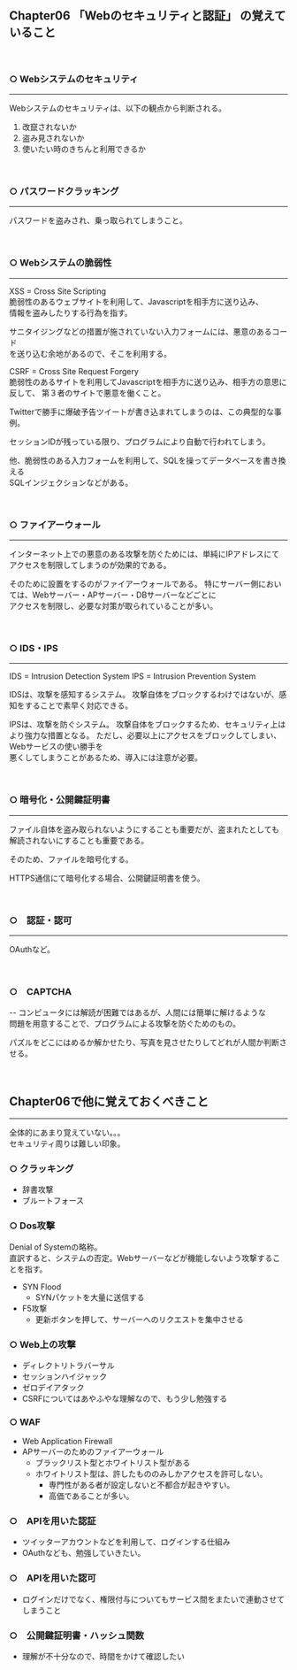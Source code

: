## Chapter06 「Webのセキュリティと認証」 の覚えていること

<br>

### ○ Webシステムのセキュリティ
---

Webシステムのセキュリティは、以下の観点から判断される。
1. 改竄されないか
2. 盗み見されないか
3. 使いたい時のきちんと利用できるか

<br>

### ○ パスワードクラッキング
---

パスワードを盗みされ、乗っ取られてしまうこと。

<br>

### ○ Webシステムの脆弱性
---

XSS = Cross Site Scripting  
脆弱性のあるウェブサイトを利用して、Javascriptを相手方に送り込み、  
情報を盗みしたりする行為を指す。  

サニタイジングなどの措置が施されていない入力フォームには、悪意のあるコード  
を送り込む余地があるので、そこを利用する。

CSRF = Cross Site Request Forgery  
脆弱性のあるサイトを利用してJavascriptを相手方に送り込み、相手方の意思に反して、
第３者のサイトで悪意を働くこと。  

Twitterで勝手に爆破予告ツイートが書き込まれてしまうのは、この典型的な事例。

セッションIDが残っている限り、プログラムにより自動で行われてしまう。  

他、脆弱性のある入力フォームを利用して、SQLを操ってデータベースを書き換える  
SQLインジェクションなどがある。

<br>

### ○ ファイアーウォール
---

インターネット上での悪意のある攻撃を防ぐためには、単純にIPアドレスにて  
アクセスを制限してしまうのが効果的である。

そのために設置をするのがファイアーウォールである。
特にサーバー側においては、Webサーバー・APサーバー・DBサーバーなどごとに  
アクセスを制限し、必要な対策が取られていることが多い。

<br>

### ○ IDS・IPS
---

IDS = Intrusion Detection System
IPS = Intrusion Prevention System

IDSは、攻撃を感知するシステム。
攻撃自体をブロックするわけではないが、感知をすることで素早く対応できる。

IPSは、攻撃を防ぐシステム。
攻撃自体をブロックするため、セキュリティ上はより強力な措置となる。
ただし、必要以上にアクセスをブロックしてしまい、Webサービスの使い勝手を  
悪くしてしまうことがあるため、導入には注意が必要。  

<br>

### ○ 暗号化・公開鍵証明書
---

ファイル自体を盗み取られないようにすることも重要だが、盗まれたとしても  
解読されないにすることも重要である。  

そのため、ファイルを暗号化する。

HTTPS通信にて暗号化する場合、公開鍵証明書を使う。

<br>

### ○　認証・認可
---

OAuthなど。

<br>

### ○　CAPTCHA
--
コンピュータには解読が困難ではあるが、人間には簡単に解けるような  
問題を用意することで、プログラムによる攻撃を防ぐためのもの。  

パズルをどこにはめるか解かせたり、写真を見させたりしてどれが人間か判断させる。  

<br>

## Chapter06で他に覚えておくべきこと
---

全体的にあまり覚えていない。。。  
セキュリティ周りは難しい印象。  

### ○ クラッキング

- 辞書攻撃
- ブルートフォース

### ○ Dos攻撃

Denial of Systemの略称。  
直訳すると、システムの否定。Webサーバーなどが機能しないよう攻撃することを指す。

- SYN Flood
  - SYNパケットを大量に送信する
- F5攻撃
  - 更新ボタンを押して、サーバーへのリクエストを集中させる

### ○ Web上の攻撃

- ディレクトリトラバーサル
- セッションハイジャック
- ゼロデイアタック
- CSRFについてはあやふやな理解なので、もう少し勉強する

### ○ WAF

- Web Application Firewall
- APサーバーのためのファイアーウォール
  - ブラックリスト型とホワイトリスト型がある
  - ホワイトリスト型は、許したもののみしかアクセスを許可しない。  
      - 専門性がある者が設定しないと不都合が起きやすい。
      - 高価であることが多い。

### ○　APIを用いた認証
- ツイッターアカウントなどを利用して、ログインする仕組み
- OAuthなども、勉強していきたい。

### ○　APIを用いた認可
- ログインだけでなく、権限付与についてもサービス間をまたいで連動させてしまうこと

### ○　公開鍵証明書・ハッシュ関数
- 理解が不十分なので、時間をかけて確認したい
